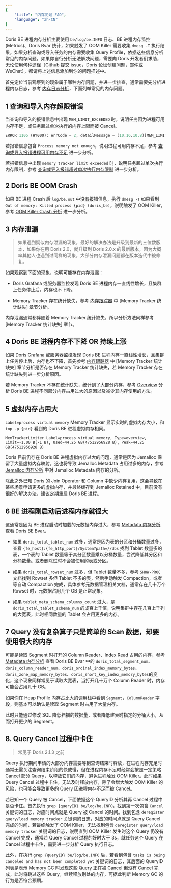 ```yaml
---
{
    "title": "内存问题 FAQ",
    "language": "zh-CN"
}
---
```


Doris BE 进程内存分析主要使用 `be/log/be.INFO` 日志、BE 进程内存监控 (Metrics)、Doris Bvar 统计，如果触发了 OOM Killer 需要收集 `dmesg -T` 执行结果，如果分析查询或导入任务的内存需要收集 Query Profile，依据这些信息分析常见的内存问题。如果你自行分析无法解决问题，需要向 Doris 开发者们求助，无论使用何种途径（Github 提交 issue，Doris 论坛创建问题，邮件或 WeChat），都请将上述信息添加到你的问题描述中。

首先定位当前观察到的现象属于哪种内存问题，并进一步排查，通常需要先分析进程内存日志，参考 [内存日志分析](./memory-analysis/memory-log-analysis.md)，下面列举常见的内存问题。

## 1 查询和导入内存超限错误

当查询和导入的报错信息中出现 `MEM_LIMIT_EXCEEDED` 时，说明任务因为进程可用内存不足，或任务超过单次执行的内存上限而被 Cancel。

```sql
ERROR 1105 (HY000): errCode = 2, detailMessage = (10.16.10.8)[MEM_LIMIT_EXCEEDED] xxxx .
```

若报错信息包含 `Process memory not enough`，说明进程可用内存不足，参考 [查询或导入报错进程可用内存不足](./memory-analysis/query-cancelled-after-process-memory-exceeded.md) 进一步分析。

若报错信息中出现 `memory tracker limit exceeded` 时，说明任务超过单次执行内存限制，参考 [查询或导入报错超过单次执行内存限制](./memory-analysis/query-cancelled-after-query-memory-exceeded.md) 进一步分析。

## 2 Doris BE OOM Crash

如果 BE 进程 Crash 后 `log/be.out` 中没有报错信息，执行 `dmesg -T` 如果看到 `Out of memory: Killed process {pid} (doris_be)`，说明触发了 OOM Killer，参考 [OOM Killer Crash 分析](./memory-analysis/oom-crash-analysis.md) 进一步分析。

## 3 内存泄漏

> 如果遇到疑似内存泄漏的现象，最好的解决办法是升级到最新的三位数版本，如果你在用 Doris 2.0，就升级到 Doris 2.0.x 的最新版本，因为大概率其他人也遇到过同样的现象，大部分内存泄漏问题都在版本迭代中被修复。

如果观察到下面的现象，说明可能存在内存泄漏：

- Doris Grafana 或服务器监控发现 Doris BE 进程内存一直线性增长，且集群上任务停止后，内存也不下降。

- Memory Tracker 存在统计缺失，参考 [内存跟踪器](./memory-feature/memory-tracker.md) 中 [Memory Tracker 统计缺失] 章节分析。

内存泄漏通常都伴随着 Memory Tracker 统计缺失，所以分析方法同样参考 [Memory Tracker 统计缺失] 章节。

## 4 Doris BE 进程内存不下降 OR 持续上涨

如果 Doris Grafana 或服务器监控发现 Doris BE 进程内存一直线性增长，且集群上任务停止后，内存也不下降，首先参考 [内存跟踪器](./memory-feature/memory-tracker.md) 中 [Memory Tracker 统计缺失] 章节分析是否存在 Memory Tracker 统计缺失，若 Memory Tracker 存在统计缺失则进一步分析原因。

若 Memory Tracker 不存在统计缺失，统计到了大部分内存，参考 [Overview](./overview.md) 分析 Doris BE 进程不同部分内存占用过大的原因以及减少其内存使用的方法。

## 5 虚拟内存占用大

`Label=process virtual memory` Memory Tracker 显示实时的虚拟内存大小，和 `top -p {pid}` 看到的 Doris BE 进程虚拟内存相同。

```
MemTrackerLimiter Label=process virtual memory, Type=overview, Limit=-1.00 B(-1 B), Used=44.25 GB(47512956928 B), Peak=44.25 GB(47512956928 B)
```

Doris 目前仍存在 Doris BE 进程虚拟内存过大的问题，通常是因为 Jemalloc 保留了大量虚拟内存映射，这也将导致 Jemalloc Metadata 占用过多的内存，参考 [Jemalloc 内存分析](./memory-analysis/jemalloc-memory-analysis.md) 中对 Jemalloc Metadata 内存的分析。

除此之外已知 Doris 的 Join Operator 和 Column 中缺少内存复用，这会导致在某些场景申请更多的虚拟内存，并最终缓存到 Jemalloc Retained 中，目前没有很好的解决办法，建议定期重启 Doris BE 进程。

## 6 BE 进程刚启动后进程内存就很大

这通常是因为 BE 进程启动时加载的元数据内存过大，参考 [Metadata 内存分析](./memory-analysis/metadata-memory-analysis.md) 查看 Doris BE Bvar。

- 如果 `doris_total_tablet_num` 过多，通常是因为表的分区和分桶数量过多，查看 `{fe_host}:{fe_http_port}/System?path=//dbs` 找到 Tablet 数量多的表，一个表的 Tablet 数量等于其分区数量乘以分桶数量，尝试降低其分区和分桶数量。或者删除过时不会被使用的表或分区。

- 如果 `doris_total_rowset_num` 过多，但 Tablet 数量不多，参考 `SHOW-PROC` 文档找到 Rowset 多但 Tablet 不多的表，然后手动触发 Compaction，或者等自动 Compaction 完成，具体参考元数据管理相关文档，通常存在几十万个 Rowset 时，元数据占用几个 GB 是正常现象。

- 如果 `tablet_meta_schema_columns_count` 过大，是 `doris_total_tablet_schema_num` 的成百上千倍，说明集群中存在几百上千列的大宽表，此时相同数量的 Tablet 会占用更多的内存。

## 7 Query 没有复杂算子只是简单的 Scan 数据，却要使用很大的内存

可能是读取 Segment 时打开的 Column Reader、Index Read 占用的内存，参考 [Metadata 内存分析](./memory-analysis/metadata-memory-analysis.md) 查看 Doris BE Bvar 中的 `doris_total_segment_num`、`doris_column_reader_num`、`doris_ordinal_index_memory_bytes`、`doris_zone_map_memory_bytes`、`doris_short_key_index_memory_bytes`的变化，这个现象同样常见于读取大宽表，当打开几十万个 Column Reader 时，内存可能会占用几十 GB。

如果你在 Heap Profile 内存占比大的调用栈中看到 `Segment`，`ColumnReader` 字段，则基本可以确认是读取 Segment 时占用了大量内存。

此时只能通过修改 SQL 降低扫描的数据量，或者降低建表时指定的分桶大小，从而打开更少的 Segment。

## 8. Query Cancel 过程中卡住

> 常见于 Doris 2.1.3 之前

Query 执行期间申请的大部分内存需要等到查询结束时释放，在进程内存充足时通常无需关注查询结束阶段的快或慢，但在进程内存不足时经常会按照一定策略 Cancel 部分 Query，以释放它们的内存，避免进程触发 OOM Killer。此时如果 Query Cancel 过程中卡住，无法及时释放内存，除了会增大触发 OOM Killer 的风险，也可能会导致更多的 Query 因进程内存不足而被 Cancel。

若已知一个 Query 被 Cancel，下面依据这个 QueryID 分析其再 Cancel 过程中是否卡住。首先执行 `grep {queryID} be/log/be.INFO`，找到第一次包含 `Cancel` 关键词的日志，对应时间点就是 Query 被 Cancel 的时间。找到包含 `deregister query/load memory tracker` 关键词的日志，对应的时间点就是 Query Cancel 完成的时间，若最终触发了 OOM Killer，无法找到包含 `deregister query/load memory tracker` 关键词的日志，说明直到 OOM Killer 发生时这个 Query 仍没有 Cancel 完成，通常若 Query Cancel 过程的好时大于 3s，就任务这个 Query 在 Cancel 过程中卡住，需要进一步分析 Query 执行日志。

此外，在执行 `grep {queryID} be/log/be.INFO` 后，若看到包含 `tasks is being canceled and has not been completed yet` 关键词的日志，其后面的 QueryID 列表是表示 Memory GC 时发现这些 Query 正在被 Cancel 但没有 Cancel 完成，此时将跳过这些 Query，继续释放别处的内存，可据此判断 Memory GC 的行为是否符合预期。
